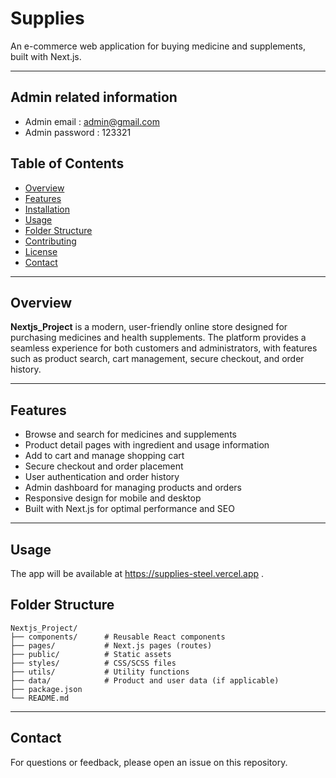 # Supplies

An e-commerce web application for buying medicine and supplements, built with Next.js.

---

## Admin related information 

- Admin email : admin@gmail.com
- Admin password : 123321

## Table of Contents

- [Overview](#overview)
- [Features](#features)
- [Installation](#installation)
- [Usage](#usage)
- [Folder Structure](#folder-structure)
- [Contributing](#contributing)
- [License](#license)
- [Contact](#contact)

---

## Overview

**Nextjs_Project** is a modern, user-friendly online store designed for purchasing medicines and health supplements. The platform provides a seamless experience for both customers and administrators, with features such as product search, cart management, secure checkout, and order history.

---

## Features

- Browse and search for medicines and supplements
- Product detail pages with ingredient and usage information
- Add to cart and manage shopping cart
- Secure checkout and order placement
- User authentication and order history
- Admin dashboard for managing products and orders
- Responsive design for mobile and desktop
- Built with Next.js for optimal performance and SEO

---


## Usage
The app will be available at https://supplies-steel.vercel.app .


## Folder Structure

```
Nextjs_Project/
├── components/      # Reusable React components
├── pages/           # Next.js pages (routes)
├── public/          # Static assets
├── styles/          # CSS/SCSS files
├── utils/           # Utility functions
├── data/            # Product and user data (if applicable)
├── package.json
└── README.md
```

---


## Contact

For questions or feedback, please open an issue on this repository.